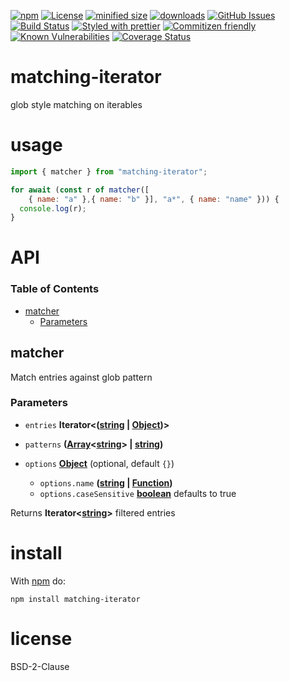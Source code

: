[![npm](https://img.shields.io/npm/v/matching-iterator.svg)](https://www.npmjs.com/package/matching-iterator)
[![License](https://img.shields.io/badge/License-BSD%203--Clause-blue.svg)](https://opensource.org/licenses/BSD-3-Clause)
[![minified size](https://badgen.net/bundlephobia/min/matching-iterator)](https://bundlephobia.com/result?p=matching-iterator)
[![downloads](http://img.shields.io/npm/dm/matching-iterator.svg?style=flat-square)](https://npmjs.org/package/matching-iterator)
[![GitHub Issues](https://img.shields.io/github/issues/arlac77/matching-iterator.svg?style=flat-square)](https://github.com/arlac77/matching-iterator/issues)
[![Build Status](https://img.shields.io/endpoint.svg?url=https%3A%2F%2Factions-badge.atrox.dev%2Farlac77%2Fmatching-iterator%2Fbadge\&style=flat)](https://actions-badge.atrox.dev/arlac77/matching-iterator/goto)
[![Styled with prettier](https://img.shields.io/badge/styled_with-prettier-ff69b4.svg)](https://github.com/prettier/prettier)
[![Commitizen friendly](https://img.shields.io/badge/commitizen-friendly-brightgreen.svg)](http://commitizen.github.io/cz-cli/)
[![Known Vulnerabilities](https://snyk.io/test/github/arlac77/matching-iterator/badge.svg)](https://snyk.io/test/github/arlac77/matching-iterator)
[![Coverage Status](https://coveralls.io/repos/arlac77/matching-iterator/badge.svg)](https://coveralls.io/github/arlac77/matching-iterator)

# matching-iterator

glob style matching on iterables

# usage

```js
import { matcher } from "matching-iterator";

for await (const r of matcher([
    { name: "a" },{ name: "b" }], "a*", { name: "name" })) {
  console.log(r);
}
```

# API

<!-- Generated by documentation.js. Update this documentation by updating the source code. -->

### Table of Contents

*   [matcher](#matcher)
    *   [Parameters](#parameters)

## matcher

Match entries against glob pattern

### Parameters

*   `entries` **Iterator<([string](https://developer.mozilla.org/docs/Web/JavaScript/Reference/Global_Objects/String) | [Object](https://developer.mozilla.org/docs/Web/JavaScript/Reference/Global_Objects/Object))>** 
*   `patterns` **([Array](https://developer.mozilla.org/docs/Web/JavaScript/Reference/Global_Objects/Array)<[string](https://developer.mozilla.org/docs/Web/JavaScript/Reference/Global_Objects/String)> | [string](https://developer.mozilla.org/docs/Web/JavaScript/Reference/Global_Objects/String))** 
*   `options` **[Object](https://developer.mozilla.org/docs/Web/JavaScript/Reference/Global_Objects/Object)**  (optional, default `{}`)

    *   `options.name` **([string](https://developer.mozilla.org/docs/Web/JavaScript/Reference/Global_Objects/String) | [Function](https://developer.mozilla.org/docs/Web/JavaScript/Reference/Statements/function))** 
    *   `options.caseSensitive` **[boolean](https://developer.mozilla.org/docs/Web/JavaScript/Reference/Global_Objects/Boolean)** defaults to true

Returns **Iterator<[string](https://developer.mozilla.org/docs/Web/JavaScript/Reference/Global_Objects/String)>** filtered entries

# install

With [npm](http://npmjs.org) do:

```shell
npm install matching-iterator
```

# license

BSD-2-Clause
